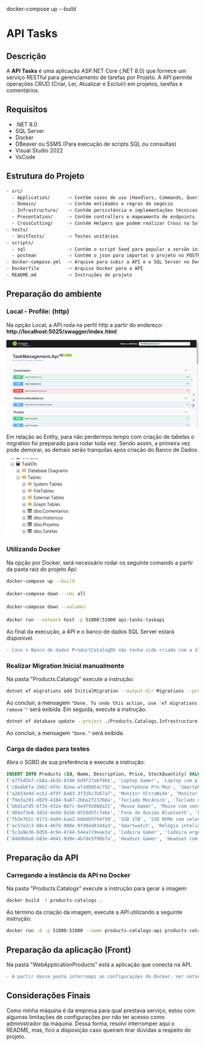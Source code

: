 



docker-compose up --build

# API Tasks

## Descrição

A **API Tasks** é uma aplicação ASP.NET Core (.NET 8.0) que fornece um serviço RESTful para gerenciamento de tarefas por Projeto. A API permite operações CRUD (Criar, Ler, Atualizar e Excluir) em projetos, tarefas e comentários.

## Requisitos

- .NET 8.0
- SQL Server
- Docker
- DBeaver ou SSMS (Para execução de scripts SQL ou consultas)
- Visual Studio 2022
- VsCode

## Estrutura do Projeto

```bash
- src/
  - Application/      -> Contém casos de uso (Handlers, Commands, Queries)
  - Domain/           -> Contém entidades e regras de negócio
  - Infrastructure/   -> Contém persistência e implementações técnicas (EF Core, NLog, etc.)
  - Presentation/     -> Contém controllers e mapeamento de endpoints
  - CrossCutting/     -> Contém Helpers que podem realizar Cross na Solution
- tests/
  - UnitTests/        -> Testes unitários
- scripts/
  - sql               -> Contém o script Seed para popular a versão inicial
  - postman           -> Contém o json para importat o projeto no POSTMAN para testes
- docker-compose.yml  -> Arquivo para subir a API e o SQL Server no Docker
- Dockerfile          -> Arquivo Docker para a API
- README.md           -> Instruções do projeto
```

## Preparação do ambiente

### Local - Profile: (http)

Na opção Local, a API roda na perfil http a partir do endereço: **http://localhost:5025/swagger/index.html**

![Texto alternativo](assets/api-local.png)

Em relação ao Entity, para não perdermos tempo com criação de tabelas o migration foi preparado para rodar toda vez.
Sendo assim, a primeira vez pode demorar, as demais serão tranquilas após criação do Banco de Dados.

![Texto alternativo](assets/estrutura-tabela-padrao.png)


### Utilizando Docker

Na opção por Docker, será necessário rodar os seguinte comando a partir da pasta raiz do projeto Api:


```bash
docker-compose up --build

docker-compose down --rmi all

docker-compose down --volumes

docker run --network host -p 51000:51000 api-tasks-taskapi

```

Ao final da execução, a API e o banco de dados SQL Server estará disponivel.

```diff
- Caso o Banco de dados ProductCatalogDb não tenha sido criado com a última instrução, será necessário criar manualmente antes do Migration
```

### Realizar Migration Inicial manualmente

Na pasta "Products.Catalogs" execute a instrução:

```bash
dotnet ef migrations add InitialMigration --output-dir Migrations --project ./Products.Catalogs.Infrastructure.Repository/Products.Catalogs.Infrastructure.Repository.csproj --context ProductDbContext --startup-project ./Products.Catalogs.Api/Products.Catalogs.Api.csproj -v
```

Ao concluir, a mensagem `"Done. To undo this action, use 'ef migrations remove'"` será exibida.
Em seguida, execute a instrução:

```bash
dotnet ef database update --project ./Products.Catalogs.Infrastructure.Repository/Products.Catalogs.Infrastructure.Repository.csproj --context ProductDbContext
```
Ao concluir, a mensagem `"Done."` será exibida.

### Carga de dados para testes

Abra o SGBD de sua preferência e execute a instrução:

```sql
INSERT INTO Products (Id, Name, Description, Price, StockQuantity) VALUES
('e7f5d5b7-cb8a-4b3b-8346-bd9f27a6f9bb', 'Laptop Gamer', 'Laptop com placa de vídeo dedicada e processador Intel i7', 4500.99, 25),
('c8a4b6fa-1b62-4fdc-82ea-afa9b054c792', 'Smartphone Pro Max', 'Smartphone com tela OLED e câmera de 108MP', 2999.49, 50),
('a2b33e9d-ecb1-4f9f-8a83-3f32bc7b67a7', 'Monitor UltraWide', 'Monitor de 34 polegadas UltraWide para produtividade', 1999.90, 15),
('f9e3a291-d029-4184-9a87-2bba2f237b8a', 'Teclado Mecânico', 'Teclado mecânico RGB com switches Cherry MX', 499.99, 120),
('b6d1a7d5-6f34-432e-8bfc-8e4f92068a21', 'Mouse Gamer', 'Mouse com sensor óptico de 16.000 DPI', 249.90, 80),
('d04af3e8-3d14-4e56-9a58-6559d5fc7e6e', 'Fone de Ouvido Bluetooth', 'Fone de ouvido com cancelamento de ruído ativo', 799.99, 60),
('fb3e762c-9173-4a94-bae2-bd8d65f04f59', 'SSD 1TB', 'SSD NVMe com velocidade de leitura de até 3500MB/s', 749.90, 100),
('ac57e2c3-88c4-4b7b-900e-9fd94d8344a3', 'Smartwatch', 'Relógio inteligente com monitoramento de atividades físicas', 899.90, 40),
('5c3a9e36-8d56-4c9e-8744-54ea7c9eae3a', 'Cadeira Gamer', 'Cadeira ergonômica com ajuste de altura e inclinação', 1299.99, 30),
('84b9b8a0-b83e-4041-9d9e-4b7de5f98b7a', 'Headset Gamer', 'Headset com som surround 7.1 e microfone removível', 349.90, 45);
```
## Preparação da API

### Carregando a instância da API no Docker

Na pasta "Products.Catalogs" execute a instrução para gerar a imagem:




```bash
docker build -t products-catalogs .
```

Ao término da criação da imagem, execute a API utilizando a seguinte instrução:

```bash
docker run -d -p 51000:51000 --name products-catalogs-api products-catalogs 
```

## Preparação da aplicação (Front)

Na pasta "WebApplicationProducts" está a aplicação que conecta na API.
```diff
- A partir desse ponto interrompi as configurações do Docker. Ver notas em Considerações finais.
```

## Considerações Finais

Como minha máquina é da empresa para qual prestava serviço, estou com algumas limitações de configurações por não ter acesso como administrador da máquina.
Dessa forma, resolvi interromper aqui o README, mas, fico a disposição caso queiram tirar dúvidas a respeito do projeto.
